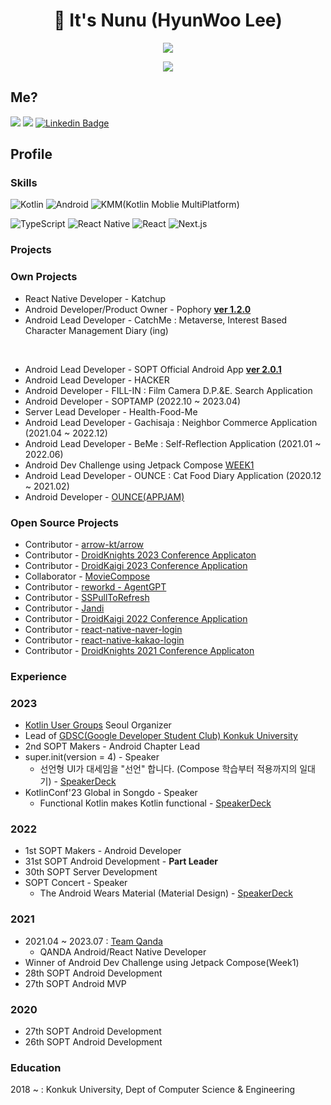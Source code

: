 <h1 align="center"><b>👋 It's Nunu (HyunWoo Lee)</b></h1>
<a href="https://github.com/anuraghazra/github-readme-stats">
  <p align="center"><img src="https://github-readme-stats.vercel.app/api/?username=l2hyunwoo&count_private=true&show_icons=true&theme=dark" /></p>
</a>
<p align="center"><img src="https://github-profile-trophy.vercel.app?username=l2hyunwoo" /></p>


## Me?

<a href="https://velog.io/@l2hyunwoo"><img src="https://img.shields.io/badge/Tech%20Blog-11B48A?style=flat-square&logo=Vimeo&logoColor=white&link=https://velog.io/@l2hyunwoo"/></a>
<a href="https://www.instagram.com/l2hyunwoo/"><img src="https://img.shields.io/badge/Instagram-E4405F?style=flat-square&logo=Instagram&logoColor=white&link=https://www.instagram.com/l2hyunwoo/"/></a>
[![Linkedin Badge](https://img.shields.io/badge/-LinkedIn-blue?style=flat-square&logo=Linkedin&logoColor=white&link=https://www.linkedin.com/in/hyunwoo-lee-0412/)](https://www.linkedin.com/in/hyunwoo-lee-0412/) 

## Profile

### Skills

<p>
  <img alt="Kotlin" src="https://img.shields.io/badge/kotlin-%230095D5.svg?&style=for-the-badge&logo=kotlin&logoColor=white"/>
  <img alt="Android" src="https://img.shields.io/badge/Android-3DDC84?style=for-the-badge&logo=android&logoColor=white" />
  <img alt="KMM(Kotlin Moblie MultiPlatform)" src="https://img.shields.io/static/v1?style=for-the-badge&message=Kotlin+Multiplatform&color=4285F4&logo=Jetpack+Compose&logoColor=FFFFFF&label="/>
</p>
<p>
  <img alt="TypeScript" src="https://img.shields.io/badge/TypeScript-007ACC?style=for-the-badge&logo=typescript&logoColor=white" />
  <img alt="React Native" src="https://img.shields.io/badge/React_Native-20232A?style=for-the-badge&logo=react&logoColor=61DAFB" />
  <img alt="React" src="https://img.shields.io/badge/React-20232A?style=for-the-badge&logo=react&logoColor=61DAFB" />
  <img alt="Next.js" src="https://img.shields.io/badge/Next.js-000000?style=for-the-badge&logo=Next.js&logoColor=white" />
</p>

### Projects

<h3> Own Projects </h3>

- React Native Developer - Katchup
- Android Developer/Product Owner - Pophory [**ver 1.2.0**](https://play.google.com/store/apps/details?id=com.teampophory.pophory)
- Android Lead Developer - CatchMe : Metaverse, Interest Based Character Management Diary (ing)

<br/>

- Android Lead Developer - SOPT Official Android App [**ver 2.0.1**](https://play.google.com/store/apps/details?id=org.sopt.official)
- Android Lead Developer - HACKER
- Android Developer - FILL-IN : Film Camera D.P.&E. Search Application
- Android Developer - SOPTAMP (2022.10 ~ 2023.04)
- Server Lead Developer - Health-Food-Me
- Android Lead Developer - Gachisaja : Neighbor Commerce Application (2021.04 ~ 2022.12)
- Android Lead Developer - BeMe : Self-Reflection Application (2021.01 ~ 2022.06)
- Android Dev Challenge using Jetpack Compose [WEEK1](https://github.com/l2hyunwoo/l2hyunwoo-compose-puppies)
- Android Lead Developer - OUNCE : Cat Food Diary Application (2020.12 ~ 2021.02)
- Android Developer - [OUNCE(APPJAM)](https://github.com/We-are-Ounce/OUNCE_Android)

<h3> Open Source Projects </h4>

- Contributor - [arrow-kt/arrow](https://github.com/arrow-kt/arrow)
- Contributor - [DroidKnights 2023 Conference Applicaton](https://github.com/droidknights/DroidKnights2023_App)
- Contributor - [DroidKaigi 2023 Conference Application](https://github.com/DroidKaigi/conference-app-2023)
- Collaborator - [MovieCompose](https://github.com/Nanamare/MovieCompose)
- Contributor - [reworkd - AgentGPT](https://github.com/reworkd/AgentGPT)
- Contributor - [SSPullToRefresh](https://github.com/SimformSolutionsPvtLtd/SSPullToRefresh)
- Contributor - [Jandi](https://github.com/techinpark/Jandi)
- Contributor - [DroidKaigi 2022 Conference Application](https://github.com/DroidKaigi/conference-app-2022)
- Contributor - [react-native-naver-login](https://github.com/react-native-seoul/react-native-naver-login)
- Contributor - [react-native-kakao-login](https://github.com/react-native-seoul/react-native-kakao-login)
- Contributor - [DroidKnights 2021 Conference Applicaton](https://github.com/droidknights/DroidKnights2021_App)


### Experience

<h3> 2023 </h3>

- [Kotlin User Groups](https://kotlinlang.org/community/user-groups/) Seoul Organizer
- Lead of [GDSC(Google Developer Student Club) Konkuk University](https://github.com/gdsc-konkuk)
- 2nd SOPT Makers - Android Chapter Lead
- super.init(version = 4) - Speaker
  - 선언형 UI가 대세임을 "선언" 합니다. (Compose 학습부터 적용까지의 일대기) - [SpeakerDeck](https://speakerdeck.com/l2hyunwoo/seoneonhyeong-uiga-daeseimeul-seoneonhabnida)
- KotlinConf'23 Global in Songdo - Speaker
  - Functional Kotlin makes Kotlin functional - [SpeakerDeck](https://speakerdeck.com/l2hyunwoo/functional-kotlin-makes-kotlin-functional)

<h3> 2022 </h3>

- 1st SOPT Makers - Android Developer
- 31st SOPT Android Development - **Part Leader**
- 30th SOPT Server Development
- SOPT Concert - Speaker
  - The Android Wears Material (Material Design) - [SpeakerDeck](https://speakerdeck.com/l2hyunwoo/andeuneun-meotirieoleul-ibneunda)

<h3> 2021 </h3>

- 2021.04 ~ 2023.07 : [Team Qanda](https://mathpresso.com/ko) 
    - QANDA Android/React Native Developer
- Winner of Android Dev Challenge using Jetpack Compose(Week1)
- 28th SOPT Android Development
- 27th SOPT Android MVP

<h3> 2020 </h3>

- 27th SOPT Android Development
- 26th SOPT Android Development


### Education

2018 ~ : Konkuk University, Dept of Computer Science & Engineering

